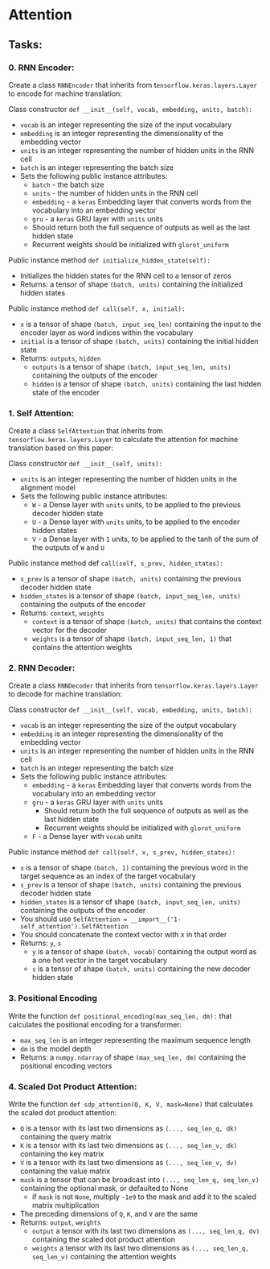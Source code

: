 # Attention

## Tasks:

### 0. RNN Encoder:
Create a class ``RNNEncoder`` that inherits from t``ensorflow.keras.layers.Layer`` to encode for machine translation:

Class constructor ``def __init__(self, vocab, embedding, units, batch):``
- ``vocab`` is an integer representing the size of the input vocabulary
- ``embedding`` is an integer representing the dimensionality of the embedding vector
- ``units`` is an integer representing the number of hidden units in the RNN cell
- ``batch`` is an integer representing the batch size
- Sets the following public instance attributes:
   - ``batch`` - the batch size
   - ``units`` - the number of hidden units in the RNN cell
   - ``embedding`` - a ``keras`` Embedding layer that converts words from the vocabulary into an embedding vector
    - ``gru`` - a ``keras`` GRU layer with ``units`` units
     - Should return both the full sequence of outputs as well as the last hidden state
     - Recurrent weights should be initialized with ``glorot_uniform``

Public instance method ``def initialize_hidden_state(self):``
- Initializes the hidden states for the RNN cell to a tensor of zeros
- Returns: a tensor of shape ``(batch, units)`` containing the initialized hidden states

Public instance method ``def call(self, x, initial):``
- ``x`` is a tensor of shape ``(batch, input_seq_len)`` containing the input to the encoder layer as word indices within the vocabulary
- ``initial`` is a tensor of shape ``(batch, units)`` containing the initial hidden state
- Returns: ``outputs``, ``hidden``
   - ``outputs`` is a tensor of shape ``(batch, input_seq_len, units)`` containing the outputs of the encoder
   - ``hidden`` is a tensor of shape ``(batch, units)`` containing the last hidden state of the encoder


### 1. Self Attention:
Create a class ``SelfAttention`` that inherits from ``tensorflow.keras.layers.Layer`` to calculate the attention for machine translation based on this paper:

Class constructor ``def __init__(self, units):``
   - ``units`` is an integer representing the number of hidden units in the alignment model
- Sets the following public instance attributes:
  - ``W`` - a Dense layer with ``units`` units, to be applied to the previous decoder hidden state
  - ``U`` - a Dense layer with ``units`` units, to be applied to the encoder hidden states
  - ``V`` - a Dense layer with ``1`` units, to be applied to the tanh of the sum of the outputs of ``W`` and ``U``

Public instance method def ``call(self, s_prev, hidden_states):``
- ``s_prev`` is a tensor of shape ``(batch, units)`` containing the previous decoder hidden state
- ``hidden_states`` is a tensor of shape ``(batch, input_seq_len, units)`` containing the outputs of  the encoder
- Returns: ``context``, ``weights``
  - ``context`` is a tensor of shape ``(batch, units)`` that contains the context vector for the decoder
  - ``weights`` is a tensor of shape ``(batch, input_seq_len, 1)`` that contains the attention weights

### 2. RNN Decoder:
Create a class ``RNNDecoder`` that inherits from ``tensorflow.keras.layers.Layer`` to decode for machine translation:

Class constructor ``def __init__(self, vocab, embedding, units, batch):``
- ``vocab`` is an integer representing the size of the output vocabulary
- ``embedding`` is an integer representing the dimensionality of the embedding vector
- ``units`` is an integer representing the number of hidden units in the RNN cell
- ``batch`` is an integer representing the batch size
- Sets the following public instance attributes:
   - ``embedding`` - a ``keras`` Embedding layer that converts words from the vocabulary into an embedding vector
   - ``gru`` - a ``keras`` GRU layer with ``units`` units
     - Should return both the full sequence of outputs as well as the last hidden state
     - Recurrent weights should be initialized with ``glorot_uniform``
   - ``F`` - a Dense layer with ``vocab`` units

Public instance method ``def call(self, x, s_prev, hidden_states):``
- ``x`` is a tensor of shape ``(batch, 1)`` containing the previous word in the target sequence as an index of the target vocabulary
- ``s_prev`` is a tensor of shape ``(batch, units)`` containing the previous decoder hidden state
- ``hidden_states`` is a tensor of shape ``(batch, input_seq_len, units)`` containing the outputs of the encoder
- You should use ``SelfAttention = __import__('1-self_attention').SelfAttention``
- You should concatenate the context vector with x in that order
- Returns: ``y``, ``s``
  - ``y`` is a tensor of shape ``(batch, vocab)`` containing the output word as a one hot vector in the target vocabulary
  - ``s`` is a tensor of shape ``(batch, units)`` containing the new decoder hidden state

### 3. Positional Encoding
Write the function ``def positional_encoding(max_seq_len, dm):`` that calculates the positional encoding for a transformer:

- ``max_seq_len`` is an integer representing the maximum sequence length
- ``dm`` is the model depth
- Returns: a ``numpy.ndarray`` of shape ``(max_seq_len, dm)`` containing the positional encoding vectors

### 4. Scaled Dot Product Attention:
Write the function ``def sdp_attention(Q, K, V, mask=None)`` that calculates the scaled dot product attention:

- ``Q`` is a tensor with its last two dimensions as ``(..., seq_len_q, dk)`` containing the query matrix
- ``K`` is a tensor with its last two dimensions as ``(..., seq_len_v, dk)`` containing the key matrix
- ``V`` is a tensor with its last two dimensions as ``(..., seq_len_v, dv)`` containing the value matrix
- ``mask`` is a tensor that can be broadcast into ``(..., seq_len_q, seq_len_v)`` containing the optional mask, or defaulted to None
  - if ``mask`` is not ``None``, multiply ``-1e9`` to the mask and add it to the scaled matrix multiplication
- The preceding dimensions of ``Q``, ``K``, and ``V`` are the same
- Returns: ``output``, ``weights``
  - ``output`` a tensor with its last two dimensions as ``(..., seq_len_q, dv)`` containing the scaled dot product attention
  - ``weights`` a tensor with its last two dimensions as ``(..., seq_len_q, seq_len_v)`` containing the attention weights
